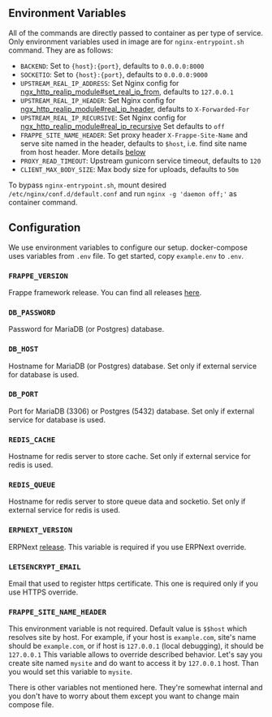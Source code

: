 ## Environment Variables

All of the commands are directly passed to container as per type of service. Only environment variables used in image are for `nginx-entrypoint.sh` command. They are as follows:

- `BACKEND`: Set to `{host}:{port}`, defaults to `0.0.0.0:8000`
- `SOCKETIO`: Set to `{host}:{port}`, defaults to `0.0.0.0:9000`
- `UPSTREAM_REAL_IP_ADDRESS`: Set Nginx config for [ngx_http_realip_module#set_real_ip_from](http://nginx.org/en/docs/http/ngx_http_realip_module.html#set_real_ip_from), defaults to `127.0.0.1`
- `UPSTREAM_REAL_IP_HEADER`: Set Nginx config for [ngx_http_realip_module#real_ip_header](http://nginx.org/en/docs/http/ngx_http_realip_module.html#real_ip_header), defaults to `X-Forwarded-For`
- `UPSTREAM_REAL_IP_RECURSIVE`: Set Nginx config for [ngx_http_realip_module#real_ip_recursive](http://nginx.org/en/docs/http/ngx_http_realip_module.html#real_ip_recursive) Set defaults to `off`
- `FRAPPE_SITE_NAME_HEADER`: Set proxy header `X-Frappe-Site-Name` and serve site named in the header, defaults to `$host`, i.e. find site name from host header. More details [below](#frappe_site_name_header)
- `PROXY_READ_TIMEOUT`: Upstream gunicorn service timeout, defaults to `120`
- `CLIENT_MAX_BODY_SIZE`: Max body size for uploads, defaults to `50m`

To bypass `nginx-entrypoint.sh`, mount desired `/etc/nginx/conf.d/default.conf` and run `nginx -g 'daemon off;'` as container command.

## Configuration

We use environment variables to configure our setup. docker-compose uses variables from `.env` file. To get started, copy `example.env` to `.env`.

### `FRAPPE_VERSION`

Frappe framework release. You can find all releases [here](https://github.com/frappe/frappe/releases).

### `DB_PASSWORD`

Password for MariaDB (or Postgres) database.

### `DB_HOST`

Hostname for MariaDB (or Postgres) database. Set only if external service for database is used.

### `DB_PORT`

Port for MariaDB (3306) or Postgres (5432) database. Set only if external service for database is used.

### `REDIS_CACHE`

Hostname for redis server to store cache. Set only if external service for redis is used.

### `REDIS_QUEUE`

Hostname for redis server to store queue data and socketio. Set only if external service for redis is used.

### `ERPNEXT_VERSION`

ERPNext [release](https://github.com/frappe/erpnext/releases). This variable is required if you use ERPNext override.

### `LETSENCRYPT_EMAIL`

Email that used to register https certificate. This one is required only if you use HTTPS override.

### `FRAPPE_SITE_NAME_HEADER`

This environment variable is not required. Default value is `$$host` which resolves site by host. For example, if your host is `example.com`, site's name should be `example.com`, or if host is `127.0.0.1` (local debugging), it should be `127.0.0.1` This variable allows to override described behavior. Let's say you create site named `mysite` and do want to access it by `127.0.0.1` host. Than you would set this variable to `mysite`.

There is other variables not mentioned here. They're somewhat internal and you don't have to worry about them except you want to change main compose file.